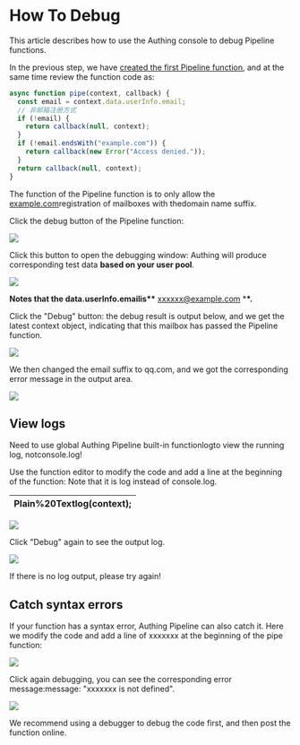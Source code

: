 # How To Debug

This article describes how to use the Authing console to debug Pipeline functions.

In the previous step, we have [created the first Pipeline function](https://docs.authing.cn/v2/guides/pipeline/write-your-first-pipeline-function.html), and at the same time review the function code as:

```js
async function pipe(context, callback) {
  const email = context.data.userInfo.email;
  // 非邮箱注册方式
  if (!email) {
    return callback(null, context);
  }
  if (!email.endsWith("example.com")) {
    return callback(new Error("Access denied."));
  }
  return callback(null, context);
}
```

The function of the Pipeline function is to only allow the [example.com](http://example.com/)registration of mailboxes with thedomain name suffix.

Click the debug button of the Pipeline function:

![](RackMultipart20210320-4-2kprvl_html_845b7f9e9b0056f1.png)

Click this button to open the debugging window: Authing will produce corresponding test data **based on your user pool**.

![](RackMultipart20210320-4-2kprvl_html_21f8b1f1639ba0b7.png)

**Notes that the data.userInfo.emailis\*\*** xxxxxx@example.com \***\*.**

Click the &quot;Debug&quot; button: the debug result is output below, and we get the latest context object, indicating that this mailbox has passed the Pipeline function.

![](RackMultipart20210320-4-2kprvl_html_86bc29a55b39c300.png)

We then changed the email suffix to qq.com, and we got the corresponding error message in the output area.

![](RackMultipart20210320-4-2kprvl_html_ae4c445ff33422af.png)

## **View logs**

Need to use global Authing Pipeline built-in functionlogto view the running log, notconsole.log!

Use the function editor to modify the code and add a line at the beginning of the function: Note that it is log instead of console.log.

| Plain%20Textlog(context); |
| ------------------------- |


![](RackMultipart20210320-4-2kprvl_html_3d491181cdf494b1.png)

Click &quot;Debug&quot; again to see the output log.

![](RackMultipart20210320-4-2kprvl_html_d852a53d53dc23.png)

If there is no log output, please try again!

## **Catch syntax errors**

If your function has a syntax error, Authing Pipeline can also catch it. Here we modify the code and add a line of xxxxxxx at the beginning of the pipe function:

![](RackMultipart20210320-4-2kprvl_html_946314e6519ba3eb.png)

Click again debugging, you can see the corresponding error message:message: &quot;xxxxxxx is not defined&quot;.

![](RackMultipart20210320-4-2kprvl_html_3d2fc08dfc663ce0.png)

We recommend using a debugger to debug the code first, and then post the function online.
